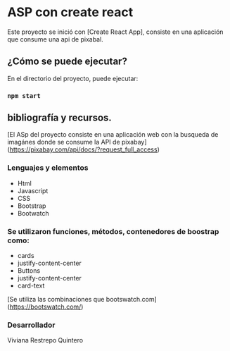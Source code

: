 # **ASP con create react**

Este proyecto se inició con [Create React App], consiste en una aplicación que consume una api de pixabal.

## ¿Cómo se puede ejecutar?

En el directorio del proyecto, puede ejecutar:

### `npm start`

## bibliografía y recursos.

 [El ASp del proyecto consiste en una aplicación web con la busqueda de imagánes donde se consume la API de pixabay]
 (https://pixabay.com/api/docs/?request_full_access)

 ### Lenguajes y elementos
- Html
- Javascript
- CSS
- Bootstrap
- Bootwatch


### Se utilizaron funciones, métodos, contenedores de boostrap como:
- cards
- justify-content-center
- Buttons
- justify-content-center
- card-text

[Se utiliza las combinaciones que bootswatch.com]
(https://bootswatch.com/)

### Desarrollador
Viviana Restrepo Quintero